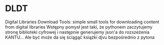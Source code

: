 # DLDT
Digital Libraries Download Tools: simple small tools for downloading content from digital libraries
Wstępny pomysł jest taki, że pythonem zaczytujemy stronę biblioteki cyfrowej i następnie generujemy
json'a do rozszeżenia KANTU...
Ale być może da się ściągąć książki djvu bezpośrednio z pytona
